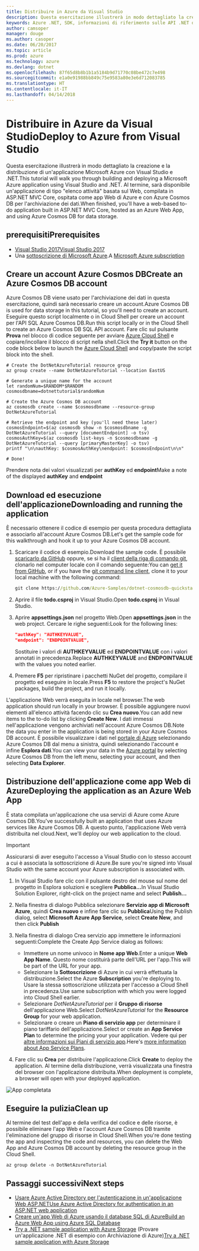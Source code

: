 ```yaml
---
title: Distribuire in Azure da Visual Studio
description: Questa esercitazione illustrerà in modo dettagliato la creazione e la distribuzione di un'applicazione Microsoft Azure con Visual Studio e .NET.
keywords: Azure .NET, SDK, informazioni di riferimento sulle API .NET di Azure, libreria di classi .NET di Azure
author: camsoper
manager: douge
ms.author: casoper
ms.date: 06/20/2017
ms.topic: article
ms.prod: azure
ms.technology: azure
ms.devlang: dotnet
ms.openlocfilehash: 87f65d8b8b1b1a5184b9d71770c08be472c7e498
ms.sourcegitcommit: e1a0e91988bb849c75e9583a80e3e6d712083785
ms.translationtype: HT
ms.contentlocale: it-IT
ms.lasthandoff: 04/14/2018
---
```

# <a name="deploy-to-azure-from-visual-studio"></a><span data-ttu-id="64b3c-104">Distribuire in Azure da Visual Studio</span><span class="sxs-lookup"><span data-stu-id="64b3c-104">Deploy to Azure from Visual Studio</span></span>

<span data-ttu-id="64b3c-105">Questa esercitazione illustrerà in modo dettagliato la creazione e la distribuzione di un'applicazione Microsoft Azure con Visual Studio e .NET.</span><span class="sxs-lookup"><span data-stu-id="64b3c-105">This tutorial will walk you through building and deploying a Microsoft Azure application using Visual Studio and .NET.</span></span>  <span data-ttu-id="64b3c-106">Al termine, sarà disponibile un'applicazione di tipo "elenco attività" basata sul Web, compilata in ASP.NET MVC Core, ospitata come app Web di Azure e con Azure Cosmos DB per l'archiviazione dei dati.</span><span class="sxs-lookup"><span data-stu-id="64b3c-106">When finished, you'll have a web-based to-do application built in ASP.NET MVC Core, hosted as an Azure Web App, and using Azure Cosmos DB for data storage.</span></span>

## <a name="prerequisites"></a><span data-ttu-id="64b3c-107">prerequisiti</span><span class="sxs-lookup"><span data-stu-id="64b3c-107">Prerequisites</span></span>

* [<span data-ttu-id="64b3c-108">Visual Studio 2017</span><span class="sxs-lookup"><span data-stu-id="64b3c-108">Visual Studio 2017</span></span>](https://www.visualstudio.com/downloads/)
* <span data-ttu-id="64b3c-109">Una [sottoscrizione di Microsoft Azure](https://azure.microsoft.com/free/).</span><span class="sxs-lookup"><span data-stu-id="64b3c-109">A [Microsoft Azure subscription](https://azure.microsoft.com/free/)</span></span>

## <a name="create-an-azure-cosmos-db-account"></a><span data-ttu-id="64b3c-110">Creare un account Azure Cosmos DB</span><span class="sxs-lookup"><span data-stu-id="64b3c-110">Create an Azure Cosmos DB account</span></span>

<span data-ttu-id="64b3c-111">Azure Cosmos DB viene usato per l'archiviazione dei dati in questa esercitazione, quindi sarà necessario creare un account.</span><span class="sxs-lookup"><span data-stu-id="64b3c-111">Azure Cosmos DB is used for data storage in this tutorial, so you'll need to create an account.</span></span>  <span data-ttu-id="64b3c-112">Eseguire questo script localmente o in Cloud Shell per creare un account per l'API SQL Azure Cosmos DB.</span><span class="sxs-lookup"><span data-stu-id="64b3c-112">Run this script locally or in the Cloud Shell to create an Azure Cosmos DB SQL API account.</span></span>  <span data-ttu-id="64b3c-113">Fare clic sul pulsante **Prova** nel blocco di codice seguente per avviare [Azure Cloud Shell](/azure/cloud-shell/) e copiare/incollare il blocco di script nella shell.</span><span class="sxs-lookup"><span data-stu-id="64b3c-113">Click the **Try it** button on the code block below to launch the [Azure Cloud Shell](/azure/cloud-shell/) and copy/paste the script block into the shell.</span></span>

```azurecli-interactive
# Create the DotNetAzureTutorial resource group
az group create --name DotNetAzureTutorial --location EastUS

# Generate a unique name for the account
let randomNum=$RANDOM*$RANDOM
cosmosdbname=dotnettutorial$randomNum

# Create the Azure Cosmos DB account
az cosmosdb create --name $cosmosdbname --resource-group DotNetAzureTutorial

# Retrieve the endpoint and key (you'll need these later)
cosmosEndpoint=$(az cosmosdb show -n $cosmosdbname -g DotNetAzureTutorial --query [documentEndpoint] -o tsv)
cosmosAuthKey=$(az cosmosdb list-keys -n $cosmosdbname -g DotNetAzureTutorial --query [primaryMasterKey] -o tsv)
printf "\n\nauthKey: $cosmosAuthKey\nendpoint: $cosmosEndpoint\n\n"

# Done!

```

<span data-ttu-id="64b3c-114">Prendere nota dei valori visualizzati per **authKey** ed **endpoint**</span><span class="sxs-lookup"><span data-stu-id="64b3c-114">Make a note of the displayed **authKey** and **endpoint**</span></span> 

## <a name="downloading-and-running-the-application"></a><span data-ttu-id="64b3c-115">Download ed esecuzione dell'applicazione</span><span class="sxs-lookup"><span data-stu-id="64b3c-115">Downloading and running the application</span></span>

<span data-ttu-id="64b3c-116">È necessario ottenere il codice di esempio per questa procedura dettagliata e associarlo all'account Azure Cosmos DB.</span><span class="sxs-lookup"><span data-stu-id="64b3c-116">Let's get the sample code for this walkthrough and hook it up to your Azure Cosmos DB account.</span></span>

1. <span data-ttu-id="64b3c-117">Scaricare il codice di esempio.</span><span class="sxs-lookup"><span data-stu-id="64b3c-117">Download the sample code.</span></span>  <span data-ttu-id="64b3c-118">È possibile [scaricarlo da GitHub](https://github.com/Azure-Samples/dotnet-cosmosdb-quickstart/) oppure, se si ha il [client della riga di comando git](https://git-scm.com/), clonarlo nel computer locale con il comando seguente:</span><span class="sxs-lookup"><span data-stu-id="64b3c-118">You can [get it from GitHub](https://github.com/Azure-Samples/dotnet-cosmosdb-quickstart/), or if you have the [git command line client](https://git-scm.com/), clone it to your local machine with the following command:</span></span>

    ```cmd
    git clone https://github.com/Azure-Samples/dotnet-cosmosdb-quickstart
    ```

2. <span data-ttu-id="64b3c-119">Aprire il file **todo.csproj** in Visual Studio.</span><span class="sxs-lookup"><span data-stu-id="64b3c-119">Open **todo.csproj** in Visual Studio.</span></span>

3. <span data-ttu-id="64b3c-120">Aprire **appsettings.json** nel progetto Web.</span><span class="sxs-lookup"><span data-stu-id="64b3c-120">Open **appsettings.json** in the web project.</span></span>  <span data-ttu-id="64b3c-121">Cercare le righe seguenti:</span><span class="sxs-lookup"><span data-stu-id="64b3c-121">Look for the following lines:</span></span>

    ```json
    "authKey": "AUTHKEYVALUE",
    "endpoint": "ENDPOINTVALUE",
    ```
    <span data-ttu-id="64b3c-122">Sostituire i valori di **AUTHKEYVALUE** ed **ENDPOINTVALUE** con i valori annotati in precedenza.</span><span class="sxs-lookup"><span data-stu-id="64b3c-122">Replace **AUTHKEYVALUE** and **ENDPOINTVALUE** with the values you noted earlier.</span></span>

4. <span data-ttu-id="64b3c-123">Premere **F5** per ripristinare i pacchetti NuGet del progetto, compilare il progetto ed eseguire in locale.</span><span class="sxs-lookup"><span data-stu-id="64b3c-123">Press **F5** to restore the project's NuGet packages, build the project, and run it locally.</span></span>

<span data-ttu-id="64b3c-124">L'applicazione Web verrà eseguita in locale nel browser.</span><span class="sxs-lookup"><span data-stu-id="64b3c-124">The web application should run locally in your browser.</span></span>  <span data-ttu-id="64b3c-125">È possibile aggiungere nuovi elementi all'elenco attività facendo clic su **Crea nuovo**.</span><span class="sxs-lookup"><span data-stu-id="64b3c-125">You can add new items to the to-do list by clicking **Create New**.</span></span>  <span data-ttu-id="64b3c-126">I dati immessi nell'applicazione vengono archiviati nell'account Azure Cosmos DB.</span><span class="sxs-lookup"><span data-stu-id="64b3c-126">Note the data you enter in the application is being stored in your Azure Cosmos DB account.</span></span>  <span data-ttu-id="64b3c-127">È possibile visualizzare i dati nel [portale di Azure](https://portal.azure.com) selezionando Azure Cosmos DB dal menu a sinistra, quindi selezionando l'account e infine **Esplora dati**.</span><span class="sxs-lookup"><span data-stu-id="64b3c-127">You can view your data in the [Azure portal](https://portal.azure.com) by selecting Azure Cosmos DB from the left menu, selecting your account, and then selecting **Data Explorer**.</span></span>

## <a name="deploying-the-application-as-an-azure-web-app"></a><span data-ttu-id="64b3c-128">Distribuzione dell'applicazione come app Web di Azure</span><span class="sxs-lookup"><span data-stu-id="64b3c-128">Deploying the application as an Azure Web App</span></span>

<span data-ttu-id="64b3c-129">È stata compilata un'applicazione che usa servizi di Azure come Azure Cosmos DB.</span><span class="sxs-lookup"><span data-stu-id="64b3c-129">You've successfully built an application that uses Azure services like Azure Cosmos DB.</span></span>  <span data-ttu-id="64b3c-130">A questo punto, l'applicazione Web verrà distribuita nel cloud.</span><span class="sxs-lookup"><span data-stu-id="64b3c-130">Next, we'll deploy our web application to the cloud.</span></span>

> [!IMPORTANT]
> <span data-ttu-id="64b3c-131">Assicurarsi di aver eseguito l'accesso a Visual Studio con lo stesso account a cui è associata la sottoscrizione di Azure.</span><span class="sxs-lookup"><span data-stu-id="64b3c-131">Be sure you're signed into Visual Studio with the same account your Azure subscription is associated with.</span></span>

1. <span data-ttu-id="64b3c-132">In Visual Studio fare clic con il pulsante destro del mouse sul nome del progetto in Esplora soluzioni e scegliere **Pubblica...**</span><span class="sxs-lookup"><span data-stu-id="64b3c-132">In Visual Studio Solution Explorer, right-click on the project name and select **Publish...**</span></span>

2. <span data-ttu-id="64b3c-133">Nella finestra di dialogo Pubblica selezionare **Servizio app di Microsoft Azure**, quindi **Crea nuovo** e infine fare clic su **Pubblica**</span><span class="sxs-lookup"><span data-stu-id="64b3c-133">Using the Publish dialog, select **Microsoft Azure App Service**, select **Create New**, and then click **Publish**</span></span>

3. <span data-ttu-id="64b3c-134">Nella finestra di dialogo Crea servizio app immettere le informazioni seguenti:</span><span class="sxs-lookup"><span data-stu-id="64b3c-134">Complete the Create App Service dialog as follows:</span></span>

    * <span data-ttu-id="64b3c-135">Immettere un nome univoco in **Nome app Web**.</span><span class="sxs-lookup"><span data-stu-id="64b3c-135">Enter a unique **Web App Name**.</span></span>  <span data-ttu-id="64b3c-136">Questo nome costituirà parte dell'URL per l'app.</span><span class="sxs-lookup"><span data-stu-id="64b3c-136">This will be part of the URL for your app.</span></span>
    * <span data-ttu-id="64b3c-137">Selezionare la **Sottoscrizione** di Azure in cui verrà effettuata la distribuzione.</span><span class="sxs-lookup"><span data-stu-id="64b3c-137">Select the Azure **Subscription** you're deploying to.</span></span>  <span data-ttu-id="64b3c-138">Usare la stessa sottoscrizione utilizzata per l'accesso a Cloud Shell in precedenza.</span><span class="sxs-lookup"><span data-stu-id="64b3c-138">Use same subscription with which you were logged into Cloud Shell earlier.</span></span>
    * <span data-ttu-id="64b3c-139">Selezionare *DotNetAzureTutorial* per il **Gruppo di risorse** dell'applicazione Web.</span><span class="sxs-lookup"><span data-stu-id="64b3c-139">Select *DotNetAzureTutorial* for the **Resource Group** for your web application.</span></span>
    * <span data-ttu-id="64b3c-140">Selezionare o creare un **Piano di servizio app** per determinare il piano tariffario dell'applicazione.</span><span class="sxs-lookup"><span data-stu-id="64b3c-140">Select or create an **App Service Plan** to determine the pricing your your application.</span></span>  <span data-ttu-id="64b3c-141">Vedere qui per [altre informazioni sui Piani di servizio app](/azure/app-service/azure-web-sites-web-hosting-plans-in-depth-overview).</span><span class="sxs-lookup"><span data-stu-id="64b3c-141">Here's [more information about App Service Plans](/azure/app-service/azure-web-sites-web-hosting-plans-in-depth-overview).</span></span>

4. <span data-ttu-id="64b3c-142">Fare clic su **Crea** per distribuire l'applicazione.</span><span class="sxs-lookup"><span data-stu-id="64b3c-142">Click **Create** to deploy the application.</span></span>  <span data-ttu-id="64b3c-143">Al termine della distribuzione, verrà visualizzata una finestra del browser con l'applicazione distribuita.</span><span class="sxs-lookup"><span data-stu-id="64b3c-143">When deployment is complete, a browser will open with your deployed application.</span></span>

![App completata](./media/dotnet-quickstart/todo.png)

## <a name="clean-up"></a><span data-ttu-id="64b3c-145">Eseguire la pulizia</span><span class="sxs-lookup"><span data-stu-id="64b3c-145">Clean up</span></span>

<span data-ttu-id="64b3c-146">Al termine del test dell'app e della verifica del codice e delle risorse, è possibile eliminare l'app Web e l'account Azure Cosmos DB tramite l'eliminazione del gruppo di risorse in Cloud Shell.</span><span class="sxs-lookup"><span data-stu-id="64b3c-146">When you're done testing the app and inspecting the code and resources, you can delete the Web App and Azure Cosmos DB account by deleting the resource group in the Cloud Shell.</span></span>

```azurecli-interactive
az group delete -n DotNetAzureTutorial
```

## <a name="next-steps"></a><span data-ttu-id="64b3c-147">Passaggi successivi</span><span class="sxs-lookup"><span data-stu-id="64b3c-147">Next steps</span></span>

* [<span data-ttu-id="64b3c-148">Usare Azure Active Directory per l'autenticazione in un'applicazione Web ASP.NET</span><span class="sxs-lookup"><span data-stu-id="64b3c-148">Use Azure Active Directory for authentication in an ASP.NET web application</span></span>](/azure/active-directory/develop/active-directory-devquickstarts-webapp-dotnet)
* [<span data-ttu-id="64b3c-149">Creare un'app Web di Azure usando il database SQL di Azure</span><span class="sxs-lookup"><span data-stu-id="64b3c-149">Build an Azure Web App using Azure SQL Database</span></span>](/azure/app-service-web/web-sites-dotnet-get-started)
* <span data-ttu-id="64b3c-150">[Try a .NET sample application with Azure Storage](/azure/storage/storage-samples-dotnet) (Provare un'applicazione .NET di esempio con Archiviazione di Azure)</span><span class="sxs-lookup"><span data-stu-id="64b3c-150">[Try a .NET sample application with Azure Storage](/azure/storage/storage-samples-dotnet)</span></span>


